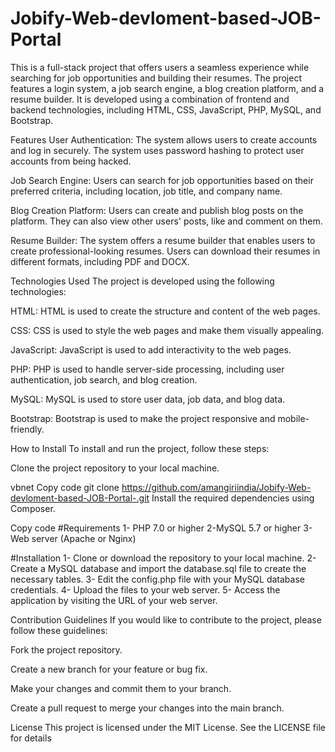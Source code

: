 # Jobify-Web-devloment-based-JOB-Portal

This is a full-stack project that offers users a seamless experience while searching for job opportunities and building their resumes. The project features a login system, a job search engine, a blog creation platform, and a resume builder. It is developed using a combination of frontend and backend technologies, including HTML, CSS, JavaScript, PHP, MySQL, and Bootstrap.

Features
User Authentication: The system allows users to create accounts and log in securely. The system uses password hashing to protect user accounts from being hacked.

Job Search Engine: Users can search for job opportunities based on their preferred criteria, including location, job title, and company name.

Blog Creation Platform: Users can create and publish blog posts on the platform. They can also view other users' posts, like and comment on them.

Resume Builder: The system offers a resume builder that enables users to create professional-looking resumes. Users can download their resumes in different formats, including PDF and DOCX.

Technologies Used
The project is developed using the following technologies:

HTML: HTML is used to create the structure and content of the web pages.

CSS: CSS is used to style the web pages and make them visually appealing.

JavaScript: JavaScript is used to add interactivity to the web pages.

PHP: PHP is used to handle server-side processing, including user authentication, job search, and blog creation.

MySQL: MySQL is used to store user data, job data, and blog data.

Bootstrap: Bootstrap is used to make the project responsive and mobile-friendly.

How to Install
To install and run the project, follow these steps:

Clone the project repository to your local machine.

vbnet
Copy code
git clone https://github.com/amangiriindia/Jobify-Web-devloment-based-JOB-Portal-.git
Install the required dependencies using Composer.

Copy code
#Requirements
1- PHP 7.0 or higher
2-MySQL 5.7 or higher
3- Web server (Apache or Nginx)

#Installation 
1- Clone or download the repository to your local machine. 
2- Create a MySQL database and import the database.sql file to create the necessary tables. 
3- Edit the config.php file with your MySQL database credentials. 
4- Upload the files to your web server. 5- Access the application by visiting the URL of your web server.

Contribution Guidelines
If you would like to contribute to the project, please follow these guidelines:

Fork the project repository.

Create a new branch for your feature or bug fix.

Make your changes and commit them to your branch.

Create a pull request to merge your changes into the main branch.

License
This project is licensed under the MIT License. See the LICENSE file for details
